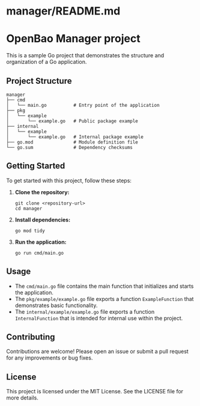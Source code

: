 # manager/README.md

# OpenBao Manager project

This is a sample Go project that demonstrates the structure and organization of a Go application.

## Project Structure

```
manager
├── cmd
│   └── main.go          # Entry point of the application
├── pkg
│   └── example
│       └── example.go   # Public package example
├── internal
│   └── example
│       └── example.go   # Internal package example
├── go.mod               # Module definition file
└── go.sum               # Dependency checksums
```

## Getting Started

To get started with this project, follow these steps:

1. **Clone the repository:**
   ```
   git clone <repository-url>
   cd manager
   ```

2. **Install dependencies:**
   ```
   go mod tidy
   ```

3. **Run the application:**
   ```
   go run cmd/main.go
   ```

## Usage

- The `cmd/main.go` file contains the main function that initializes and starts the application.
- The `pkg/example/example.go` file exports a function `ExampleFunction` that demonstrates basic functionality.
- The `internal/example/example.go` file exports a function `InternalFunction` that is intended for internal use within the project.

## Contributing

Contributions are welcome! Please open an issue or submit a pull request for any improvements or bug fixes.

## License

This project is licensed under the MIT License. See the LICENSE file for more details.